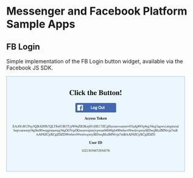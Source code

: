 # Messenger and Facebook Platform Sample Apps

## FB Login

Simple implementation of the FB Login button widget, available via the Facebook JS SDK.

![logged in](https://github.com/amuramoto/FB-Sample-Apps/raw/master/FB-login/images/Screen%20Shot%202017-11-28%20at%204.34.09%20PM.png)

